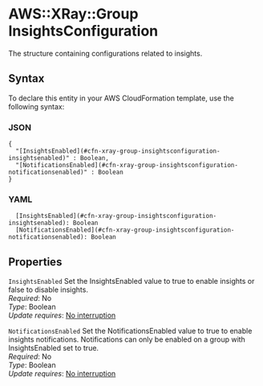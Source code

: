 # AWS::XRay::Group InsightsConfiguration<a name="aws-properties-xray-group-insightsconfiguration"></a>

The structure containing configurations related to insights\.

## Syntax<a name="aws-properties-xray-group-insightsconfiguration-syntax"></a>

To declare this entity in your AWS CloudFormation template, use the following syntax:

### JSON<a name="aws-properties-xray-group-insightsconfiguration-syntax.json"></a>

```
{
  "[InsightsEnabled](#cfn-xray-group-insightsconfiguration-insightsenabled)" : Boolean,
  "[NotificationsEnabled](#cfn-xray-group-insightsconfiguration-notificationsenabled)" : Boolean
}
```

### YAML<a name="aws-properties-xray-group-insightsconfiguration-syntax.yaml"></a>

```
  [InsightsEnabled](#cfn-xray-group-insightsconfiguration-insightsenabled): Boolean
  [NotificationsEnabled](#cfn-xray-group-insightsconfiguration-notificationsenabled): Boolean
```

## Properties<a name="aws-properties-xray-group-insightsconfiguration-properties"></a>

`InsightsEnabled`  <a name="cfn-xray-group-insightsconfiguration-insightsenabled"></a>
Set the InsightsEnabled value to true to enable insights or false to disable insights\.  
*Required*: No  
*Type*: Boolean  
*Update requires*: [No interruption](https://docs.aws.amazon.com/AWSCloudFormation/latest/UserGuide/using-cfn-updating-stacks-update-behaviors.html#update-no-interrupt)

`NotificationsEnabled`  <a name="cfn-xray-group-insightsconfiguration-notificationsenabled"></a>
Set the NotificationsEnabled value to true to enable insights notifications\. Notifications can only be enabled on a group with InsightsEnabled set to true\.  
*Required*: No  
*Type*: Boolean  
*Update requires*: [No interruption](https://docs.aws.amazon.com/AWSCloudFormation/latest/UserGuide/using-cfn-updating-stacks-update-behaviors.html#update-no-interrupt)